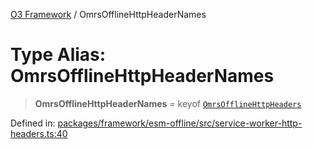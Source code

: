 [O3 Framework](../API.md) / OmrsOfflineHttpHeaderNames

# Type Alias: OmrsOfflineHttpHeaderNames

> **OmrsOfflineHttpHeaderNames** = keyof [`OmrsOfflineHttpHeaders`](OmrsOfflineHttpHeaders.md)

Defined in: [packages/framework/esm-offline/src/service-worker-http-headers.ts:40](https://github.com/habeshabro/openmrs-esm-core/blob/main/packages/framework/esm-offline/src/service-worker-http-headers.ts#L40)
